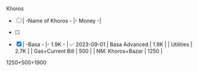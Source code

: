 Khoros
- [ ] | -Name of Khoros  - |- Money -|
- [ ] 

- [x] | -Basa            - |- 1.9K - | ✅ 2023-09-01
| Basa Advanced    | 1.9K  |
| Utilities        | 2.7K  |
| Gas+Current Bill | 500   |
| NM: Khoros+Bazar | 1250  |



1250+500+1900